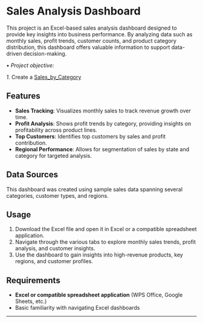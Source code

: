 # Sales Analysis Dashboard

This project is an Excel-based sales analysis dashboard designed to provide key insights into business performance. By analyzing data such as monthly sales, profit trends, customer counts, and product category distribution, this dashboard offers valuable information to support data-driven decision-making.

•⁠  ⁠*Project objective:* 

 *1.* Create a [Sales_by_Category](https://github.com/MayankSRana/Excel_Sales_Analysis_Dashboard/blob/main/sales_by_Category.pdf)




## Features

- **Sales Tracking**: Visualizes monthly sales to track revenue growth over time.
- **Profit Analysis**: Shows profit trends by category, providing insights on profitability across product lines.
- **Top Customers**: Identifies top customers by sales and profit contribution.
- **Regional Performance**: Allows for segmentation of sales by state and category for targeted analysis.

## Data Sources

This dashboard was created using sample sales data spanning several categories, customer types, and regions.

## Usage

1. Download the Excel file and open it in Excel or a compatible spreadsheet application.
2. Navigate through the various tabs to explore monthly sales trends, profit analysis, and customer insights.
3. Use the dashboard to gain insights into high-revenue products, key regions, and customer profiles.

## Requirements

- **Excel or compatible spreadsheet application** (WPS Office, Google Sheets, etc.)
- Basic familiarity with navigating Excel dashboards

---
